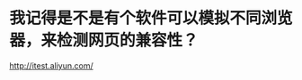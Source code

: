# 我记得是不是有个软件可以模拟不同浏览器，来检测网页的兼容性？

[<span>http://</span><span>itest.aliyun.com/</span><span></span>](http://itest.aliyun.com/)